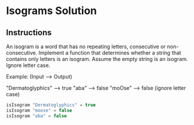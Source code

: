 # Isograms Solution

## Instructions

An isogram is a word that has no repeating letters, consecutive or non-consecutive. Implement a function that determines whether a string that contains only letters is an isogram. Assume the empty string is an isogram. Ignore letter case.

Example: (Input --> Output)

"Dermatoglyphics" --> true "aba" --> false "moOse" --> false (ignore letter case)

```js
isIsogram "Dermatoglyphics" = true
isIsogram "moose" = false
isIsogram "aba" = false
```
